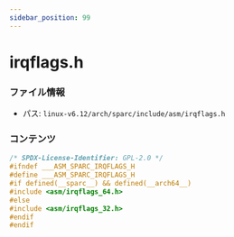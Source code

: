 ```yaml
---
sidebar_position: 99
---
```

# irqflags.h

### ファイル情報

- パス: `linux-v6.12/arch/sparc/include/asm/irqflags.h`

### コンテンツ

```h
/* SPDX-License-Identifier: GPL-2.0 */
#ifndef ___ASM_SPARC_IRQFLAGS_H
#define ___ASM_SPARC_IRQFLAGS_H
#if defined(__sparc__) && defined(__arch64__)
#include <asm/irqflags_64.h>
#else
#include <asm/irqflags_32.h>
#endif
#endif

```
